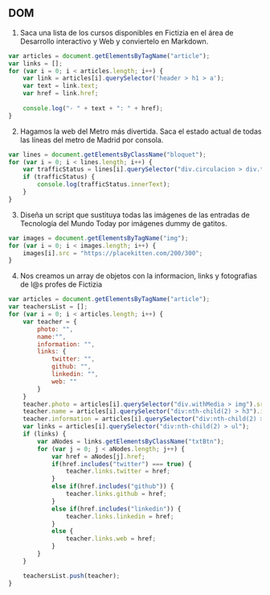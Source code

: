 ## DOM

1. Saca una lista de los cursos disponibles en Fictizia en el área de Desarrollo interactivo y Web y conviertelo en Markdown.
```javascript
var articles = document.getElementsByTagName("article");
var links = [];
for (var i = 0; i < articles.length; i++) {
    var link = articles[i].querySelector('header > h1 > a');
	var text = link.text;
	var href = link.href;
	
	console.log("- " + text + ": " + href);
}
```

2. Hagamos la web del Metro más divertida.
Saca el estado actual de todas las líneas del metro de Madrid por consola.
```javascript
var lines = document.getElementsByClassName("bloquet");
for (var i = 0; i < lines.length; i++) {
	var trafficStatus = lines[i].querySelector("div.circulacion > div.txt > a");
 	if (trafficStatus) {
	    console.log(trafficStatus.innerText);
    }
}
```

3. Diseña un script que sustituya todas las imágenes de las entradas de Tecnología del Mundo Today por imágenes dummy de gatitos.
```javascript
var images = document.getElementsByTagName("img");
for (var i = 0; i < images.length; i++) {
    images[i].src = "https://placekitten.com/200/300";
}
```

4. Nos creamos un array de objetos con la informacion, links y fotografias de l@s profes de Fictizia
```javascript
var articles = document.getElementsByTagName("article");
var teachersList = [];
for (var i = 0; i < articles.length; i++) {
    var teacher = {
        photo: "",
        name:"",
        information: "",
        links: {
            twitter: "",
            github: "",
            linkedin: "",
            web: ""
        }
    }
    teacher.photo = articles[i].querySelector("div.withMedia > img").src;
    teacher.name = articles[i].querySelector("div:nth-child(2) > h3").innerText;
    teacher.information = articles[i].querySelector("div:nth-child(2) > p").innerText;
    var links = articles[i].querySelector("div:nth-child(2) > ul");
	if (links) {
		var aNodes = links.getElementsByClassName("txtBtn");
		for (var j = 0; j < aNodes.length; j++) {
		    var href = aNodes[j].href;
	        if(href.includes("twitter") === true) {
	            teacher.links.twitter = href;
            }
            else if(href.includes("github")) {
                teacher.links.github = href;
            }
            else if(href.includes("linkedin")) {
                teacher.links.linkedin = href;
            }
            else {
                teacher.links.web = href;
            }
		}
	}

	teachersList.push(teacher);
}
```
